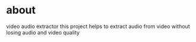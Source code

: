 # about
video audio extractor
this project helps to extract audio from video without losing audio and video quality
